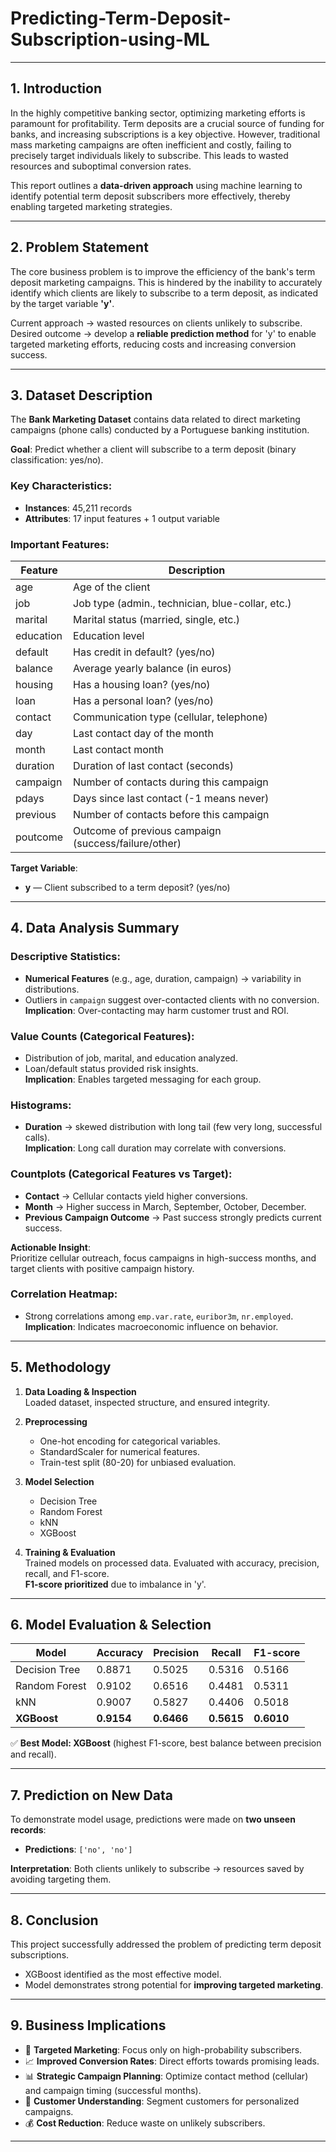 # Predicting-Term-Deposit-Subscription-using-ML


---

## 1. Introduction
In the highly competitive banking sector, optimizing marketing efforts is paramount for profitability. Term deposits are a crucial source of funding for banks, and increasing subscriptions is a key objective. However, traditional mass marketing campaigns are often inefficient and costly, failing to precisely target individuals likely to subscribe. This leads to wasted resources and suboptimal conversion rates.  

This report outlines a **data-driven approach** using machine learning to identify potential term deposit subscribers more effectively, thereby enabling targeted marketing strategies.

---

## 2. Problem Statement
The core business problem is to improve the efficiency of the bank's term deposit marketing campaigns. This is hindered by the inability to accurately identify which clients are likely to subscribe to a term deposit, as indicated by the target variable **'y'**.  

Current approach → wasted resources on clients unlikely to subscribe.  
Desired outcome → develop a **reliable prediction method** for 'y' to enable targeted marketing efforts, reducing costs and increasing conversion success.

---

## 3. Dataset Description
The **Bank Marketing Dataset** contains data related to direct marketing campaigns (phone calls) conducted by a Portuguese banking institution.  

**Goal**: Predict whether a client will subscribe to a term deposit (binary classification: yes/no).

### Key Characteristics:
- **Instances**: 45,211 records
- **Attributes**: 17 input features + 1 output variable

### Important Features:
| Feature   | Description |
|-----------|-------------|
| age       | Age of the client |
| job       | Job type (admin., technician, blue-collar, etc.) |
| marital   | Marital status (married, single, etc.) |
| education | Education level |
| default   | Has credit in default? (yes/no) |
| balance   | Average yearly balance (in euros) |
| housing   | Has a housing loan? (yes/no) |
| loan      | Has a personal loan? (yes/no) |
| contact   | Communication type (cellular, telephone) |
| day       | Last contact day of the month |
| month     | Last contact month |
| duration  | Duration of last contact (seconds) |
| campaign  | Number of contacts during this campaign |
| pdays     | Days since last contact (-1 means never) |
| previous  | Number of contacts before this campaign |
| poutcome  | Outcome of previous campaign (success/failure/other) |

**Target Variable**:  
- **y** — Client subscribed to a term deposit? (yes/no)

---

## 4. Data Analysis Summary

### Descriptive Statistics:
- **Numerical Features** (e.g., age, duration, campaign) → variability in distributions.
- Outliers in `campaign` suggest over-contacted clients with no conversion.  
**Implication**: Over-contacting may harm customer trust and ROI.

### Value Counts (Categorical Features):
- Distribution of job, marital, and education analyzed.  
- Loan/default status provided risk insights.  
**Implication**: Enables targeted messaging for each group.

### Histograms:
- **Duration** → skewed distribution with long tail (few very long, successful calls).  
**Implication**: Long call duration may correlate with conversions.

### Countplots (Categorical Features vs Target):
- **Contact** → Cellular contacts yield higher conversions.  
- **Month** → Higher success in March, September, October, December.  
- **Previous Campaign Outcome** → Past success strongly predicts current success.  

**Actionable Insight**:  
Prioritize cellular outreach, focus campaigns in high-success months, and target clients with positive campaign history.

### Correlation Heatmap:
- Strong correlations among `emp.var.rate`, `euribor3m`, `nr.employed`.  
**Implication**: Indicates macroeconomic influence on behavior.

---

## 5. Methodology
1. **Data Loading & Inspection**  
   Loaded dataset, inspected structure, and ensured integrity.
   
2. **Preprocessing**  
   - One-hot encoding for categorical variables.  
   - StandardScaler for numerical features.  
   - Train-test split (80-20) for unbiased evaluation.  

3. **Model Selection**  
   - Decision Tree  
   - Random Forest  
   - kNN  
   - XGBoost  

4. **Training & Evaluation**  
   Trained models on processed data. Evaluated with accuracy, precision, recall, and F1-score.  
   **F1-score prioritized** due to imbalance in 'y'.

---

## 6. Model Evaluation & Selection
| Model          | Accuracy | Precision | Recall | F1-score |
|----------------|----------|-----------|--------|----------|
| Decision Tree  | 0.8871   | 0.5025    | 0.5316 | 0.5166   |
| Random Forest  | 0.9102   | 0.6516    | 0.4481 | 0.5311   |
| kNN            | 0.9007   | 0.5827    | 0.4406 | 0.5018   |
| **XGBoost**    | **0.9154** | **0.6466** | **0.5615** | **0.6010** |

✅ **Best Model: XGBoost** (highest F1-score, best balance between precision and recall).  

---

## 7. Prediction on New Data
To demonstrate model usage, predictions were made on **two unseen records**:  
- **Predictions**: `['no', 'no']`  

**Interpretation**: Both clients unlikely to subscribe → resources saved by avoiding targeting them.

---

## 8. Conclusion
This project successfully addressed the problem of predicting term deposit subscriptions.  
- XGBoost identified as the most effective model.  
- Model demonstrates strong potential for **improving targeted marketing**.

---

## 9. Business Implications
- 🎯 **Targeted Marketing**: Focus only on high-probability subscribers.  
- 📈 **Improved Conversion Rates**: Direct efforts towards promising leads.  
- 📊 **Strategic Campaign Planning**: Optimize contact method (cellular) and campaign timing (successful months).  
- 🧠 **Customer Understanding**: Segment customers for personalized campaigns.  
- 💰 **Cost Reduction**: Reduce waste on unlikely subscribers.

---



